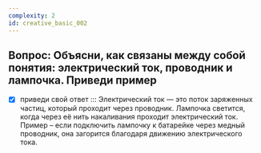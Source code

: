 ```yaml
---
complexity: 2
id: creative_basic_002
---
```

## Вопрос: Объясни, как связаны между собой понятия: электрический ток, проводник и лампочка. Приведи пример

- [x] приведи свой ответ  ::: Электрический ток — это поток заряженных частиц, который проходит через проводник. Лампочка светится, когда через её нить накаливания проходит электрический ток. Пример – если подключить лампочку к батарейке через медный проводник, она загорится благодаря движению электрического тока.
